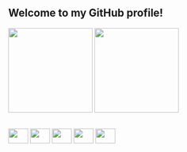 ## Welcome to my GitHub profile!

<div>
  <img height="170em" src="https://github-readme-stats-sigma-five.vercel.app/api?username=jonataslaguna&show_icons=true&theme=dark">
  <img height="170em" src="https://github-readme-stats-sigma-five.vercel.app/api/top-langs/?username=jonataslaguna&layout=compact&theme=dark">
</div>

##

<div>
   <img align="center" height="30" width="40" src="https://cdn.jsdelivr.net/gh/devicons/devicon/icons/javascript/javascript-plain.svg" />
   <img align="center" height="30" width="40"  src="https://cdn.jsdelivr.net/gh/devicons/devicon/icons/typescript/typescript-plain.svg" />
   <img align="center" height="30" width="40" src="https://cdn.jsdelivr.net/gh/devicons/devicon/icons/react/react-original.svg" />
   <img align="center" height="30" width="40" src="https://cdn.jsdelivr.net/gh/devicons/devicon/icons/html5/html5-plain.svg" />  
   <img align="center" height="30" width="40" src="https://cdn.jsdelivr.net/gh/devicons/devicon/icons/css3/css3-plain.svg" />      
<div>
          
